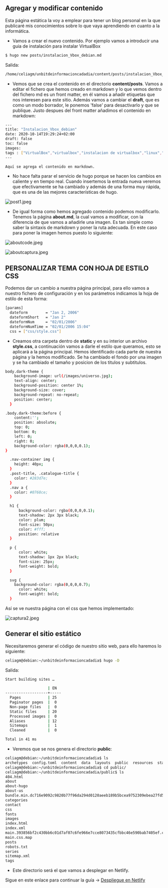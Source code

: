 ## Agregar y modificar contenido

Esta página estática la voy a emplear para tener un blog personal en la que publicaré mis conocimientos sobre lo que vaya aprendiendo en cuanto a la informática.

* Vamos a crear el nuevo contenido. Por ejemplo vamos a introducir una guia de instalación para instalar VirtualBox

```sh
$ hugo new posts/instalacion_Vbox_debian.md

```
Salida:
```sh
/home/celiagm/unbitdeinformacioncadadia/content/posts/instalacion_Vbox_debian.md created
```
* Vemos que se crea el contenido en el directorio **content/posts**. Vamos a editar el fichero que hemos creado en markdown y lo que vemos dentro del fichero md es un front matter, en él vamos a añadir etiquetas que nos interesen para este sitio. Además vamos a cambiar el **draft**, que es como un modo borrador, le ponemos 'false' para desactivarlo y que se publique. Justo despues del front matter añadimos el contenido en markdown:

```sh
---
title: "Instalacion_Vbox_debian"
date: 2020-10-14T19:29:24+02:00
draft: false
toc: false
images:
tags : ["VirtualBox","virtualbox","instalacion de virtualbox","linux","Debian Buster","Debian 10"]
---

Aquí se agrega el contenido en markdown.
```

* No hace falta parar el servicio de hugo porque se hacen los cambios en caliente y en tiempo real. Cuando insertemos la entrada nueva veremos que efectivamente se ha cambiado y además de una forma muy rápida, que es una de las mejores características de hugo.

![post1.jpeg](https://github.com/CeliaGMqrz/gen_pagina_estatica_hugo/blob/main/capturas/post1.jpeg)


* De igual forma como hemos agregado contenido podemos modificarlo. Tenemos la página **about.md**, la cual vamos a modificar, con la diferencia de que vamos a añadirle una imagen. Es tan simple como saber la sintaxis de markdown y poner la ruta adecuada. En este caso para poner la imagen hemos puesto lo siguiente:

![aboutcode.jpeg](https://github.com/CeliaGMqrz/gen_pagina_estatica_hugo/blob/main/capturas/aboutcode.jpeg)

![aboutcaptura.jpeg](https://github.com/CeliaGMqrz/gen_pagina_estatica_hugo/blob/main/capturas/aboutcaptura.jpeg)


## PERSONALIZAR TEMA CON HOJA DE ESTILO CSS

Podemos dar un cambio a nuestra página principal, para ello vamos a nuestro fichero de configuración y en los parámetros indicamos la hoja de estilo de esta forma:

```sh
[params]
  dateform        = "Jan 2, 2006"
  dateformShort   = "Jan 2"
  dateformNum     = "02/01/2006"
  dateformNumTime = "02/01/2006 15:04"
  css = ["css/style.css"]
```

* Creamos otra carpeta dentro de **static** y en su interior un archivo **style.css**, a continuación vamos a darle el estilo que queramos, esto se aplicará a la página principal. Hemos identificado cada parte de nuestra página y la hemos modificado. Se ha cambiado el fondo por una imagen y se ha cambiado el tamaño y posicion de los titulos y subtitulos.

```sh
body.dark-theme {
    background-image: url(/images/universo.jpg);
	text-align: center;
	background-position: center 1%;
	background-size: cover;
	background-repeat: no-repeat;
	position: center;
  }

.body.dark-theme:before {
	content:'';
	position: absolute;
    top: 0;
	bottom: 0;
	left: 0;
	right: 0;
	background-color: rgba(0,0,0,0.1);
}

  .nav-container img {
    height: 40px;
  }
  .post-title, .catalogue-title {
    color: #283d7e;
  }
  .nav a {
    color: #0768ce;
  }

  h1 {
      background-color: rgba(0,0,0,0.1);
      text-shadow: 2px 3px black;
      color: plum;
      font-size: 50px;
      color: #fff;
      position: relative
  }

  p {
      color: white;
      text-shadow: 1px 2px black;
      font-size: 25px;
      font-weight: bold;
  }

  svg {
    background-color: rgba(0,0,0,0.7);
      color: white;
      font-weight: bold;
  }
```

Así se ve nuestra página con el css que hemos implementado:

![captura2.jpeg](https://github.com/CeliaGMqrz/gen_pagina_estatica_hugo/blob/main/capturas/captura2.jpeg)

## Generar el sitio estático

Necesitaremos generar el código de nuestro sitio web, para ello haremos lo siguiente:

```sh
celiagm@debian:~/unbitdeinformacioncadadia$ hugo -D
```

Salida:

```sh
Start building sites … 

                   | EN  
-------------------+-----
  Pages            | 25  
  Paginator pages  |  0  
  Non-page files   |  0  
  Static files     | 20  
  Processed images |  0  
  Aliases          | 12  
  Sitemaps         |  1  
  Cleaned          |  0  

Total in 41 ms

```

* Veremos que se nos genera el directorio **public**:

```sh
celiagm@debian:~/unbitdeinformacioncadadia$ ls
archetypes  config.toml  content  data  layouts  public  resources  static  themes
celiagm@debian:~/unbitdeinformacioncadadia$ cd public/
celiagm@debian:~/unbitdeinformacioncadadia/public$ ls
404.html
about
about-hugo
about-us
bundle.min.dc716e9092c9820b77f96da294d0120aeeb189b5bcea9752309ebea27fd53bbe6b13cffb2aca8ecf32525647ceb7001f76091de4199ac5a3caa432c070247f5b.js
categories
contact
css
fonts
images
index.html
index.xml
main.393856bf2c430bb6c01d7af07c6fe966e7cce8073435cfbbc46e590bab7405ef.css
main.css.map
posts
robots.txt
series
sitemap.xml
tags

```

* Este directorio será el que vamos a desplegar en Netlify.

Sigue en este enlace para continuar la guía -> [Despliegue en Netlify](https://github.com/CeliaGMqrz/gen_pagina_estatica_hugo/blob/main/despliegue_netlify.md)